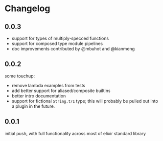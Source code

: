 # Changelog

##

## 0.0.3
- support for types of multiply-specced functions
- support for composed type module pipelines
- doc improvements contributed by @mbuhot and @kianmeng

## 0.0.2

some touchup:
- remove lambda examples from tests
- add better support for aliased/composite builtins
- better intro documentation
- support for fictional `String.t/1` type; this will
  probably be pulled out into a plugin in the future.

## 0.0.1

initial push, with full functionality across most of elixir standard library
